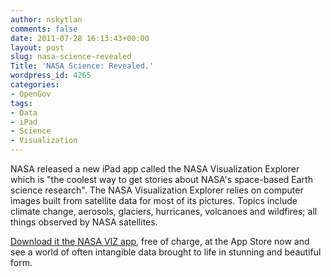 ```yaml
---
author: nskytlan
comments: false
date: 2011-07-28 16:13:43+00:00
layout: post
slug: nasa-science-revealed
Title: 'NASA Science: Revealed.'
wordpress_id: 4265
categories:
- OpenGov
tags:
- Data
- iPad
- Science
- Visualization
---
```


NASA released a new iPad app called the NASA Visualization Explorer which is "the coolest way to get stories about NASA's space-based Earth science research". The NASA Visualization Explorer relies on computer images built from satellite data for most of its pictures. Topics include climate change, aerosols, glaciers, hurricanes, volcanoes and wildfires; all things observed by NASA satellites. 

[Download it the NASA VIZ app](http://itunes.apple.com/us/app/nasa-visualization-explorer/id448700202?ls=1&mt=8), free of charge, at the App Store now and see a world of often intangible data brought to life in stunning and beautiful form.
